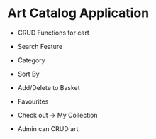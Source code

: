 # Art Catalog Application
 - CRUD Functions for cart
 - Search Feature
 - Category
 - Sort By
 - Add/Delete to Basket
 - Favourites

 - Check out -> My Collection
 - Admin can CRUD art


